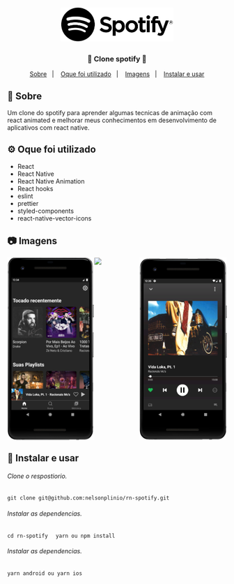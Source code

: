 
<h1 align="center">
    <img alt="clone spotify" src="img/logo.png" width="260px" />
</h1>

<h3 align="center">
  💚 Clone spotify 🎵
</h3>

<p align="center">
  <a href="#rocket-sobre-o-desafio">Sobre</a>&nbsp;&nbsp;&nbsp;|&nbsp;&nbsp;&nbsp;
  <a href='#gear-oque-foi-utilizado'>Oque foi utilizado</a>&nbsp;&nbsp;&nbsp;|&nbsp;&nbsp;&nbsp;
  <a href="#camera-imagens">Imagens</a>&nbsp;&nbsp;&nbsp;|&nbsp;&nbsp;&nbsp;
  <a href="#Instalar e usar">Instalar e usar</a>
</p>

## 🎵 Sobre

 Um clone do spotify para aprender algumas tecnicas de animação com react animated e melhorar meus conhecimentos em desenvolvimento de aplicativos com react native.

 

## ⚙️ Oque foi utilizado

  - React
  - React Native
  - React Native Animation
  - React hooks
  - eslint
  - prettier
  - styled-components
  - react-native-vector-icons

## 📷 Imagens
<div style="display: flex">
  <img style="width: 200px;" src="img/home.png">
  <br />
  <img style="width: 200px" src='https://media.giphy.com/media/ZXxK4Q926RSXZS9Vd3/giphy.gif'>
  <br />
  <img  style="width: 200px" src='img/player.png'>
  <br />
</div>

## 🚀 Instalar e usar

###### Clone o respostiorio. 
``git clone git@github.com:nelsonplinio/rn-spotify.git``

###### Instalar as dependencias. 
``cd rn-spotify ``
`` yarn ou npm install``

###### Instalar as dependencias. 
``yarn android ou yarn ios ``
